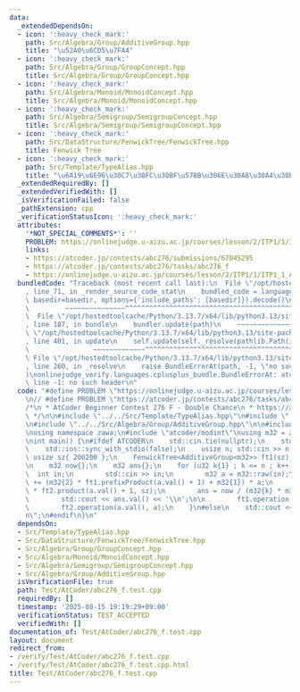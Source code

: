 ```yaml
---
data:
  _extendedDependsOn:
  - icon: ':heavy_check_mark:'
    path: Src/Algebra/Group/AdditiveGroup.hpp
    title: "\u52A0\u6CD5\u7FA4"
  - icon: ':heavy_check_mark:'
    path: Src/Algebra/Group/GroupConcept.hpp
    title: Src/Algebra/Group/GroupConcept.hpp
  - icon: ':heavy_check_mark:'
    path: Src/Algebra/Monoid/MonoidConcept.hpp
    title: Src/Algebra/Monoid/MonoidConcept.hpp
  - icon: ':heavy_check_mark:'
    path: Src/Algebra/Semigroup/SemigroupConcept.hpp
    title: Src/Algebra/Semigroup/SemigroupConcept.hpp
  - icon: ':heavy_check_mark:'
    path: Src/DataStructure/FenwickTree/FenwickTree.hpp
    title: Fenwick Tree
  - icon: ':heavy_check_mark:'
    path: Src/Template/TypeAlias.hpp
    title: "\u6A19\u6E96\u30C7\u30FC\u30BF\u578B\u306E\u30A8\u30A4\u30EA\u30A2\u30B9"
  _extendedRequiredBy: []
  _extendedVerifiedWith: []
  _isVerificationFailed: false
  _pathExtension: cpp
  _verificationStatusIcon: ':heavy_check_mark:'
  attributes:
    '*NOT_SPECIAL_COMMENTS*': ''
    PROBLEM: https://onlinejudge.u-aizu.ac.jp/courses/lesson/2/ITP1/1/ITP1_1_A
    links:
    - https://atcoder.jp/contests/abc276/submissions/67045295
    - https://atcoder.jp/contests/abc276/tasks/abc276_f
    - https://onlinejudge.u-aizu.ac.jp/courses/lesson/2/ITP1/1/ITP1_1_A
  bundledCode: "Traceback (most recent call last):\n  File \"/opt/hostedtoolcache/Python/3.13.7/x64/lib/python3.13/site-packages/onlinejudge_verify/documentation/build.py\"\
    , line 71, in _render_source_code_stat\n    bundled_code = language.bundle(stat.path,\
    \ basedir=basedir, options={'include_paths': [basedir]}).decode()\n          \
    \         ~~~~~~~~~~~~~~~^^^^^^^^^^^^^^^^^^^^^^^^^^^^^^^^^^^^^^^^^^^^^^^^^^^^^^^^^^^^^^^^^^\n\
    \  File \"/opt/hostedtoolcache/Python/3.13.7/x64/lib/python3.13/site-packages/onlinejudge_verify/languages/cplusplus.py\"\
    , line 187, in bundle\n    bundler.update(path)\n    ~~~~~~~~~~~~~~^^^^^^\n  File\
    \ \"/opt/hostedtoolcache/Python/3.13.7/x64/lib/python3.13/site-packages/onlinejudge_verify/languages/cplusplus_bundle.py\"\
    , line 401, in update\n    self.update(self._resolve(pathlib.Path(included), included_from=path))\n\
    \                ~~~~~~~~~~~~~^^^^^^^^^^^^^^^^^^^^^^^^^^^^^^^^^^^^^^^^^^^^\n \
    \ File \"/opt/hostedtoolcache/Python/3.13.7/x64/lib/python3.13/site-packages/onlinejudge_verify/languages/cplusplus_bundle.py\"\
    , line 260, in _resolve\n    raise BundleErrorAt(path, -1, \"no such header\"\
    )\nonlinejudge_verify.languages.cplusplus_bundle.BundleErrorAt: atcoder/modint:\
    \ line -1: no such header\n"
  code: "#define PROBLEM \"https://onlinejudge.u-aizu.ac.jp/courses/lesson/2/ITP1/1/ITP1_1_A\"\
    \n// #define PROBLEM \"https://atcoder.jp/contests/abc276/tasks/abc276_f\"\n\n\
    /*\n * AtCoder Beginner Contest 276 F - Double Chance\n * https://atcoder.jp/contests/abc276/submissions/67045295\n\
    \ */\n\n#include \"../../Src/Template/TypeAlias.hpp\"\n#include \"../../Src/DataStructure/FenwickTree/FenwickTree.hpp\"\
    \n#include \"../../Src/Algebra/Group/AdditiveGroup.hpp\"\n\n#include <iostream>\n\
    \nusing namespace zawa;\n#include \"atcoder/modint\"\nusing m32 = atcoder::modint998244353;\n\
    \nint main() {\n#ifdef ATCODER\n    std::cin.tie(nullptr);\n    std::cout.tie(nullptr);\n\
    \    std::ios::sync_with_stdio(false);\n    usize n; std::cin >> n;\n\n    const\
    \ usize sz{ 200200 };\n    FenwickTree<AdditiveGroup<m32>> ft1(sz), ft2(sz);\n\
    \n    m32 now{};\n    m32 ans{};\n    for (u32 k{1} ; k <= n ; k++) {\n      \
    \  int in;\n        std::cin >> in;\n        m32 a = m32::raw(in);\n        now\
    \ += (m32{2} * ft1.prefixProduct(a.val() + 1) + m32{1}) * a;\n        now += m32{2}\
    \ * ft2.product(a.val() + 1, sz);\n        ans = now / (m32{k} * m32{k});\n\n\
    \        std::cout << ans.val() << '\\n';\n\n        ft1.operation(a.val(), m32{1});\n\
    \        ft2.operation(a.val(), a);\n    }\n#else\n    std::cout << \"Hello World\\\
    n\";\n#endif\n}\n"
  dependsOn:
  - Src/Template/TypeAlias.hpp
  - Src/DataStructure/FenwickTree/FenwickTree.hpp
  - Src/Algebra/Group/GroupConcept.hpp
  - Src/Algebra/Monoid/MonoidConcept.hpp
  - Src/Algebra/Semigroup/SemigroupConcept.hpp
  - Src/Algebra/Group/AdditiveGroup.hpp
  isVerificationFile: true
  path: Test/AtCoder/abc276_f.test.cpp
  requiredBy: []
  timestamp: '2025-08-15 19:19:29+09:00'
  verificationStatus: TEST_ACCEPTED
  verifiedWith: []
documentation_of: Test/AtCoder/abc276_f.test.cpp
layout: document
redirect_from:
- /verify/Test/AtCoder/abc276_f.test.cpp
- /verify/Test/AtCoder/abc276_f.test.cpp.html
title: Test/AtCoder/abc276_f.test.cpp
---
```


